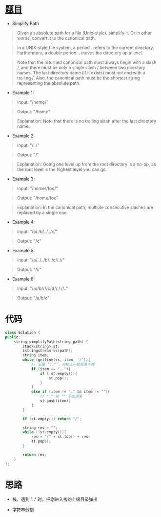 # [题目](https://leetcode.com/problems/simplify-path/)

* Simplify Path
> Given an absolute path for a file (Unix-style), simplify it. Or in other words, convert it to the canonical path.

> In a UNIX-style file system, a period . refers to the current directory. Furthermore, a double period .. moves the directory up a level.

> Note that the returned canonical path must always begin with a slash /, and there must be only a single slash / between two directory names. The last directory name (if it exists) must not end with a trailing /. Also, the canonical path must be the shortest string representing the absolute path.

* Example 1:

> Input: "/home/"

> Output: "/home"

> Explanation: Note that there is no trailing slash after the last directory name.

* Example 2:

> Input: "/../"

> Output: "/"

> Explanation: Going one level up from the root directory is a no-op, as the root level is the highest level you can go.

* Example 3:

> Input: "/home//foo/"

> Output: "/home/foo"

> Explanation: In the canonical path, multiple consecutive slashes are replaced by a single one.

* Example 4:

> Input: "/a/./b/../../c/"

> Output: "/c"

* Example 5:

> Input: "/a/../../b/../c//.//"

> Output: "/c"

* Example 6:

> Input: "/a//b////c/d//././/.."

> Output: "/a/b/c"

# 代码

```cpp
class Solution {
public:
    string simplifyPath(string path) {
        stack<string> st;
        istringstream ss(path);
        string item;
        while (getline(ss, item, '/')){
            // 若是 ".." ，则把上一层目录干掉
            if (item == ".."){
                if (!st.empty()){
                    st.pop();
                }
            }
            else if (item != "." && item != ""){
                // "." 和 "" 不加进来
                st.push(item);
            }
        }

        if (st.empty()) return "/";

        string res = "";
        while (!st.empty()){
            res = "/" + st.top() + res;
            st.pop();
        }

        return res;
    }
};
```

# 思路

* 栈，遇到 ".." 时，把刚进入栈的上级目录弹出

* 字符串分割
